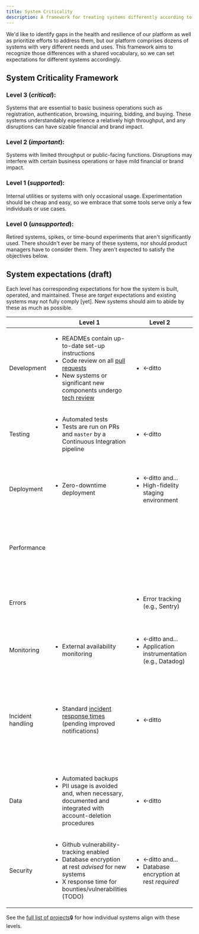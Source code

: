 ```yaml
---
title: System Criticality
description: A framework for treating systems differently according to how critical they are
---
```


We'd like to identify gaps in the health and resilience of our platform as well as prioritize efforts to address
them, but our platform comprises dozens of systems with very different needs and uses. This framework aims to
recognize those differences with a shared vocabulary, so we can set expectations for different systems accordingly.

## System Criticality Framework

### Level 3 (_critical_):

Systems that are essential to basic business operations such as registration, authentication, browsing, inquiring,
bidding, and buying. These systems understandably experience a relatively high throughput, and any disruptions can
have sizable financial and brand impact.

### Level 2 (_important_):

Systems with limited throughput or public-facing functions. Disruptions may interfere with certain business
operations or have mild financial or brand impact.

### Level 1 (_supported_):

Internal utilities or systems with only occasional usage. Experimentation should be cheap and easy, so we embrace
that some tools serve only a few individuals or use cases.

### Level 0 (_unsupported_):

Retired systems, spikes, or time-bound experiments that aren't significantly used. There shouldn't ever be many of
these systems, nor should product managers have to consider them. They aren't expected to satisfy the objectives
below.

## System expectations (draft)

Each level has corresponding expectations for how the system is built, operated, and maintained. These are _target_
expectations and existing systems may not fully comply [yet]. New systems should aim to abide by these as much as
possible.

|                   | Level 1                                                                                                                                                                                                                              | Level 2                                                                                  | Level 3                                                                                                                                                                |
| ----------------- | ------------------------------------------------------------------------------------------------------------------------------------------------------------------------------------------------------------------------------------ | ---------------------------------------------------------------------------------------- | ---------------------------------------------------------------------------------------------------------------------------------------------------------------------- |
| Development       | <ul><li>READMEs contain up-to-date set-up instructions</li><li>Code review on all [pull requests](/playbooks/engineer-workflow.md#pull-requests)</li><li>New systems or significant new components undergo [tech review]()</li></ul> | <ul><li>&larr;ditto</li></ul>                                                            | <ul><li>&larr;ditto and...</li><li>Production environment is replicable locally (TODO)</li></ul>                                                                       |
| Testing           | <ul><li>Automated tests</li><li>Tests are run on PRs and `master` by a Continuous Integration pipeline</li></ul>                                                                                                                     | <ul><li>&larr;ditto</li></ul>                                                            | <ul><li>&larr;ditto and...</li><li>Test coverage tooling</li></ul>                                                                                                     |
| Deployment        | <ul><li>Zero-downtime deployment</li></ul>                                                                                                                                                                                           | <ul><li>&larr;ditto and...</li><li>High-fidelity staging environment</li></ul>           | <ul><li>&larr;ditto and...</li><li>Deployment and orchestration by Kubernetes</li></ul>                                                                                |
| Performance       |                                                                                                                                                                                                                                      |                                                                                          | <ul><li>Latency-based monitors and alerting (tailored to service)</li></ul>                                                                                            |
| Errors            |                                                                                                                                                                                                                                      | <ul><li>Error tracking (e.g., Sentry)</li>                                               | <ul><li>&larr;ditto and...</li><li>Error rate alerting (e.g., Datadog monitors)</li></ul>                                                                              |
| Monitoring        | <ul><li>External availability monitoring</li></ul>                                                                                                                                                                                   | <ul><li>&larr;ditto and...</li><li>Application instrumentation (e.g., Datadog)</li></ul> | <ul><li>&larr;ditto</li></ul>                                                                                                                                          |
| Incident handling | <ul><li>Standard [incident response times](/playbooks/support/on-call-slo.md) (pending improved notifications)</li></ul>                                                                                                             | <ul><li>&larr;ditto</li></ul>                                                            | <ul><li>&larr;ditto and...</li><li>Downtime automatically reported to Opsgenie as incidents</li><li>Incidents are reported and updated on public status page</li></ul> |
| Data              | <ul><li>Automated backups</li><li>PII usage is avoided and, when necessary, documented and integrated with account-deletion procedures</li></ul>                                                                                     | <ul><li>&larr;ditto</li></ul>                                                            | <ul><li>&larr;ditto and...</li><li>Production data or a subset synced to staging environment</li></ul>                                                                 |
| Security          | <ul><li>Github vulnerability-tracking enabled</li><li>Database encryption at rest _advised_ for new systems</li><li>X response time for bounties/vulnerabilities (TODO)</li></ul>                                                    | <ul><li>&larr;ditto and...</li><li>Database encryption at rest _required_</li></ul>      | <ul><li>&larr;ditto</li></ul>                                                                                                                                          |

See the [full list of projects](https://www.notion.so/artsy/17c4b550458a4cb8bcbf1b68060d63e6)🔒 for how individual
systems align with these levels.
